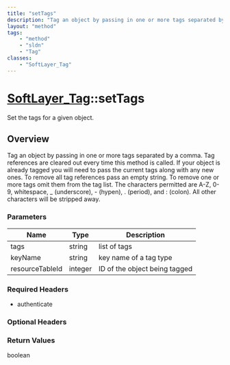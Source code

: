 ```yaml
---
title: "setTags"
description: "Tag an object by passing in one or more tags separated by a comma.  Tag references are cleared out every time this metho... "
layout: "method"
tags:
    - "method"
    - "sldn"
    - "Tag"
classes:
    - "SoftLayer_Tag"
---
```

# [SoftLayer_Tag](/reference/services/SoftLayer_Tag)::setTags

Set the tags for a given object.


## Overview 
Tag an object by passing in one or more tags separated by a comma.  Tag references are cleared out every time this method is called. If your object is already tagged you will need to pass the current tags along with any new ones.  To remove all tag references pass an empty string. To remove one or more tags omit them from the tag list.  The characters permitted are A-Z, 0-9, whitespace, _ (underscore), - (hypen), . (period), and : (colon). All other characters will be stripped away. 

### Parameters 
|Name | Type | Description |
| --- | --- | --- |
|tags| string| list of tags|
|keyName| string| key name of a tag type|
|resourceTableId| integer| ID of the object being tagged|


### Required Headers
* authenticate

### Optional Headers

### Return Values
boolean

